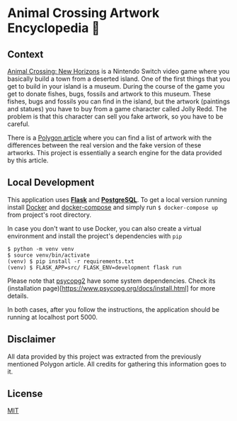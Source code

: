 # Animal Crossing Artwork Encyclopedia :fox_face:

## Context
[Animal Crossing: New Horizons](https://animal-crossing.com/new-horizons/) is a Nintendo Switch video game where you basically build a town from a deserted island. One of the first things that you get to build in your island is a museum. During the course of the game you get to donate fishes, bugs, fossils and artwork to this museum. These fishes, bugs and fossils you can find in the island, but the artwork (paintings and statues) you have to buy from a game character called Jolly Redd. The problem is that this character can sell you fake artwork, so you have to be careful.

There is a [Polygon article](https://www.polygon.com/animal-crossing-new-horizons-switch-acnh-guide/2020/4/23/21231433/redd-jolly-museum-art-fake-real-forgeries-list-complete-painting-statue) where you can find a list of artwork with the differences between the real version and the fake version of these artworks. This project is essentially a search engine for the data provided by this article.

## Local Development
This application uses [**Flask**](https://flask.palletsprojects.com/en/1.1.x/) and [**PostgreSQL**](https://www.postgresql.org/). To get a local version running install [Docker](https://www.docker.com/) and [docker-compose](https://docs.docker.com/compose/) and simply run `$ docker-compose up` from project's root directory.

In case you don't want to use Docker, you can also create a virtual environment and install the project's dependencies with `pip`

```shell
$ python -m venv venv
$ source venv/bin/activate
(venv) $ pip install -r requirements.txt
(venv) $ FLASK_APP=src/ FLASK_ENV=development flask run
```

Please note that [psycopg2](https://www.psycopg.org/) have some system dependencies. Check its (installation page)[https://www.psycopg.org/docs/install.html] for more details.

In both cases, after you follow the instructions, the application should be running at localhost port 5000.

## Disclaimer
All data provided by this project was extracted from the previously mentioned Polygon article. All credits for gathering this information goes to it.

## License
[MIT](https://github.com/wbgalvao/ac-artwork-encyclopedia/blob/master/LICENSE)
